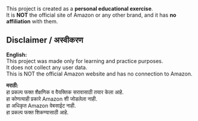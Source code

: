
This project is created as a **personal educational exercise**.  
It is **NOT** the official site of Amazon or any other brand, and it has **no affiliation** with them.  

## Disclaimer / अस्वीकरण

**English:**  
This project was made only for learning and practice purposes.  
It does not collect any user data.  
This is NOT the official Amazon website and has no connection to Amazon.

**मराठी:**  
हा प्रकल्प फक्त शैक्षणिक व वैयक्तिक सरावासाठी तयार केला आहे.  
हा कोणत्याही प्रकारे Amazon शी जोडलेला नाही.  
हा अधिकृत Amazon वेबसाईट नाही.  
हा प्रकल्प फक्त शिकण्यासाठी आहे.
